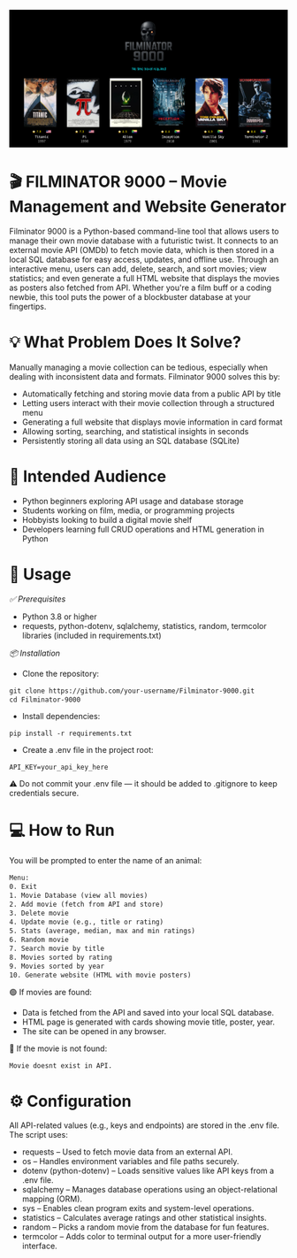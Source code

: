 ![This is an alt text.](Filminator_9000.png "Filminator 9000")

# 🎬 FILMINATOR 9000 – Movie Management and Website Generator
Filminator 9000 is a Python-based command-line tool that allows users to manage their own movie database with a futuristic twist. It connects to an external movie API (OMDb) to fetch movie data, which is then stored in a local SQL database for easy access, updates, and offline use.
Through an interactive menu, users can add, delete, search, and sort movies; view statistics; and even generate a full HTML website that displays the movies as posters also fetched from API. Whether you're a film buff or a coding newbie, this tool puts the power of a blockbuster database at your fingertips.


# 💡 What Problem Does It Solve?
Manually managing a movie collection can be tedious, especially when dealing with inconsistent data and formats. Filminator 9000 solves this by:
* Automatically fetching and storing movie data from a public API by title
* Letting users interact with their movie collection through a structured menu
* Generating a full website that displays movie information in card format
* Allowing sorting, searching, and statistical insights in seconds
* Persistently storing all data using an SQL database (SQLite)


# 👥 Intended Audience
* Python beginners exploring API usage and database storage
* Students working on film, media, or programming projects
* Hobbyists looking to build a digital movie shelf
* Developers learning full CRUD operations and HTML generation in Python


# 🚀 Usage
*✅ Prerequisites*
* Python 3.8 or higher
* requests, python-dotenv, sqlalchemy, statistics, random, termcolor libraries (included in requirements.txt)

*📦 Installation*
* Clone the repository:
```
git clone https://github.com/your-username/Filminator-9000.git
cd Filminator-9000
```
* Install dependencies:
```
pip install -r requirements.txt
```
* Create a .env file in the project root:
```
API_KEY=your_api_key_here
```

⚠️ Do not commit your .env file — it should be added to .gitignore to keep credentials secure.



# 💻 How to Run
You will be prompted to enter the name of an animal:
```
Menu:
0. Exit
1. Movie Database (view all movies)
2. Add movie (fetch from API and store)
3. Delete movie
4. Update movie (e.g., title or rating)
5. Stats (average, median, max and min ratings)
6. Random movie
7. Search movie by title
8. Movies sorted by rating
9. Movies sorted by year
10. Generate website (HTML with movie posters)
```

🟢 If movies are found:
* Data is fetched from the API and saved into your local SQL database.
* HTML page is generated with cards showing movie title, poster, year.
* The site can be opened in any browser.

🔴 If the movie is not found:
```
Movie doesnt exist in API.
```


# ⚙️ Configuration
All API-related values (e.g., keys and endpoints) are stored in the .env file.
The script uses:
* requests – Used to fetch movie data from an external API.
* os – Handles environment variables and file paths securely.
* dotenv (python-dotenv) – Loads sensitive values like API keys from a .env file.
* sqlalchemy – Manages database operations using an object-relational mapping (ORM).
* sys – Enables clean program exits and system-level operations.
* statistics – Calculates average ratings and other statistical insights.
* random – Picks a random movie from the database for fun features.
* termcolor – Adds color to terminal output for a more user-friendly interface.

